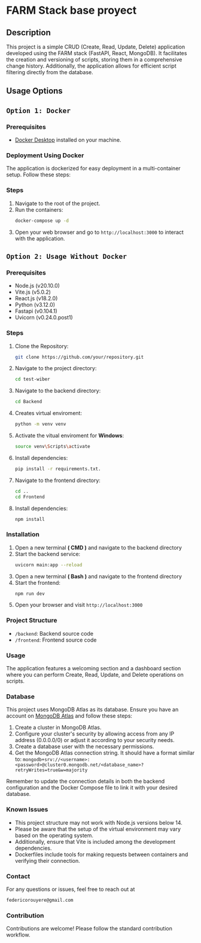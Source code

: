 # FARM Stack base proyect

## Description

This project is a simple CRUD (Create, Read, Update, Delete) application developed using the FARM stack (FastAPI, React, MongoDB). It facilitates the creation and versioning of scripts, storing them in a comprehensive change history. Additionally, the application allows for efficient script filtering directly from the database.

## Usage Options

## `Option 1: Docker`

### Prerequisites

- [Docker Desktop](https://www.docker.com/products/docker-desktop) installed on your machine.

### Deployment Using Docker

The application is dockerized for easy deployment in a multi-container setup. Follow these steps:

### Steps

1. Navigate to the root of the project.
2. Run the containers:
   ```bash
   docker-compose up -d

3. Open your web browser and go to `http://localhost:3000` to interact with the application.

## `Option 2: Usage Without Docker`

### Prerequisites

- Node.js (v20.10.0)
- Vite.js (v5.0.2)
- React.js (v18.2.0)
- Python (v3.12.0)
- Fastapi (v0.104.1)
- Uvicorn (v0.24.0.post1)

### Steps

1. Clone the Repository:
   ```bash
   git clone https://github.com/your/repository.git
2. Navigate to the project directory: 
   ```bash
   cd test-wiber
3. Navigate to the backend directory: 
   ```bash
   cd Backend
4. Creates virtual enviroment: 
   ```bash
   python -m venv venv
5. Activate the vitual enviroment for **Windows**: 
   ```bash
   source venv\Scripts\activate
6. Install dependencies: 
   ```bash
   pip install -r requirements.txt. 
7. Navigate to the frontend directory: 
   ```bash
   cd ..
   cd Frontend
8. Install dependencies: 
   ```bash
   npm install

### Installation

1. Open a new terminal **( CMD )** and navigate to the backend directory
2. Start the backend service: 
   ```bash
   uvicorn main:app --reload
3. Open a new terminal **( Bash )** and navigate to the frontend directory
4. Start the frontend: 
   ```bash
   npm run dev
5. Open your browser and visit `http://localhost:3000`

### Project Structure

- `/backend`: Backend source code
- `/frontend`: Frontend source code

### Usage

The application features a welcoming section and a dashboard section where you can perform Create, Read, Update, and Delete operations on scripts.

### Database

This project uses MongoDB Atlas as its database. Ensure you have an account on [MongoDB Atlas](https://www.mongodb.com/cloud/atlas) and follow these steps:

1. Create a cluster in MongoDB Atlas.
2. Configure your cluster's security by allowing access from any IP address (0.0.0.0/0) or adjust it according to your security needs.
3. Create a database user with the necessary permissions.
4. Get the MongoDB Atlas connection string. It should have a format similar to: `mongodb+srv://<username>:<password>@cluster0.mongodb.net/<database_name>?retryWrites=true&w=majority`

Remember to update the connection details in both the backend configuration and the Docker Compose file to link it with your desired database.

### Known Issues

 - This project structure may not work with Node.js versions below 14. 
 - Please be aware that the setup of the virtual environment may vary based on the operating system. 
 - Additionally, ensure that Vite is included among the development dependencies.
 - Dockerfiles include tools for making requests between containers and verifying their connection.

### Contact

For any questions or issues, feel free to reach out at 
```bash
federicorouyere@gmail.com
```

### Contribution

Contributions are welcome! Please follow the standard contribution workflow.


